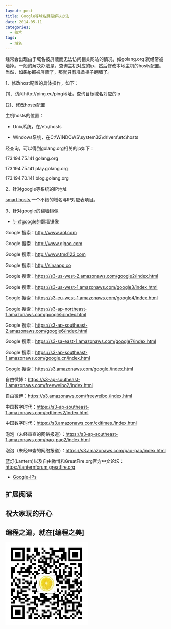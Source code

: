 ```yaml
---
layout: post
title: Google等域名屏蔽解决办法
date: 2014-05-11
categories:
  - 技术
tags:
  - 域名
---
```


经常会出现由于域名被屏蔽而无法访问相关网站的情况，如golang.org 就经常被墙掉。一般的解决办法是，查询主机对应的ip，然后修改本地主机的hosts配置。当然，如果ip都被屏蔽了，那就只有准备梯子翻墙了。

1、修改host配置的具体操作，如下：

(1)、访问http://ping.eu/ping地址，查询目标域名对应的ip

(2)、修改hosts配置

主机hosts的位置：

* Unix系统，在/etc/hosts

* Windows系统，在C:\WINDOWS\system32\drivers\etc\hosts

经查询，可以得到golang.org相关的ip如下：

173.194.75.141 golang.org 

173.194.75.141 play.golang.org

173.194.70.141 blog.golang.org

2、针对google等系统的IP地址

[smart hosts](https://github.com/smarthosts/smarthosts/blob/master/trunk/hosts),一个不错的域名与IP对应表项目。

3、针对google的翻墙镜像

* [针对google的翻墙镜像](https://github.com/greatfire/wiki)

Google 搜索：http://www.aol.com

Google 搜索：http://www.glgoo.com

Google 搜索：http://www.tmd123.com

Google 搜索：http://sinaapp.co

Google 搜索：https://s3-us-west-2.amazonaws.com/google2/index.html

Google 搜索：https://s3-us-west-1.amazonaws.com/google3/index.html

Google 搜索：https://s3-eu-west-1.amazonaws.com/google4/index.html

Google 搜索：https://s3-ap-northeast-1.amazonaws.com/google5/index.html

Google 搜索：https://s3-ap-southeast-2.amazonaws.com/google6/index.html

Google 搜索：https://s3-sa-east-1.amazonaws.com/google7/index.html

Google 搜索：https://s3-ap-southeast-1.amazonaws.com/google.cn/index.html

Google 搜索：https://s3.amazonaws.com/google./index.html

自由微博：https://s3-ap-southeast-1.amazonaws.com/freeweibo2/index.html

自由微博：https://s3.amazonaws.com/freeweibo./index.html

中国数字时代：https://s3-ap-southeast-1.amazonaws.com/cdtimes2/index.html

中国数字时代：https://s3.amazonaws.com/cdtimes./index.html

泡泡（未经审查的网络报道）：https://s3-ap-southeast-1.amazonaws.com/pao-pao2/index.html

泡泡（未经审查的网络报道）：https://s3.amazonaws.com/pao-pao/index.html

蓝灯(Lantern)以及自由微博和GreatFire.org官方中文论坛：https://lanternforum.greatfire.org


* [Google-IPs](https://github.com/justjavac/Google-IPs)


## 扩展阅读


## 祝大家玩的开心

## 编程之道，就在[编程之美]

![编程之美](/img/weixin_qr.jpg)

